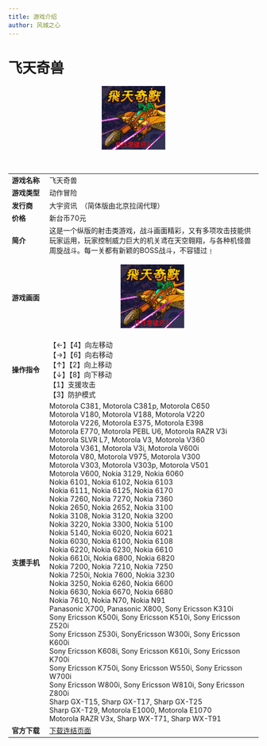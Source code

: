 ```yaml
---
title: 游戏介绍
author: 风城之心
---
```

# 飞天奇兽

<center>

![轩辕飞噗噗](../../../public/img/games/mobi/mobi004.gif) 
</center>
<br>

<table border="0" width="100%">
  <tbody><tr>
    <td width="15%" ><b>游戏名称</b></td>
    <td >飞天奇兽</td>
  </tr>
  <tr>
    <td width="15%" >
    <b>游戏类型</b></td>
    <td >动作冒险</td>
  </tr>
  <tr>
    <td width="15%" >
    <b>发行商</b></td>
    <td >大宇资讯　（简体版由北京拉阔代理）</td>
  </tr>
  <tr>
    <td width="15%" ><b>价格</b></td>
    <td >新台币70元</td>
  </tr>
  <tr>
    <td width="15%" ><b>简介</b></td>
    <td >
    这是一个纵版的射击类游戏，战斗画面精彩，又有多项攻击技能供玩家运用，玩家控制威力巨大的机关鸢在天空翱翔，与各种机怪兽周旋战斗。每一关都有新颖的BOSS战斗，不容错过﹗</td>
  </tr>
  <tr>
    <td width="15%" ><b>游戏画面</b></td>
    <td >
    <center>

![轩辕飞噗噗](../../../public/img/games/mobi/AM048_Flying.gif) 
</center>
    </td>

  </tr>
  <tr>
    <td width="15%" ><b>操作指令</b></td>
    <td >
    【←】【4】向左移动<br>
    【→】【6】向右移动<br>
    【↑】【2】向上移动<br>
    【↓】【8】向下移动<br>
    【1】支援攻击<br>
    【3】防护模式</td>
  </tr>
  <tr>
    <td width="15%" ><b>支援手机</b></td>
    <td >
    Motorola C381, Motorola C381p, Motorola C650<br>
    Motorola V180, Motorola V188, Motorola V220<br>
    Motorola V226, Motorola E375, Motorola E398<br>
    Motorola E770, Motorola PEBL U6, Motorola RAZR V3i<br>
    Motorola SLVR L7, Motorola V3, Motorola V360<br>
    Motorola V361, Motorola V3i, Motorola V600i<br>
    Motorola V80, Motorola V975, Motorola V300<br>
    Motorola V303, Motorola V303p, Motorola V501<br>
    Motorola V600, Nokia 3129, Nokia 6060<br>
    Nokia 6101, Nokia 6102, Nokia 6103<br>
    Nokia 6111, Nokia 6125, Nokia 6170<br>
    Nokia 7260, Nokia 7270, Nokia 7360<br>
    Nokia 2650, Nokia 2652, Nokia 3100<br>
    Nokia 3108, Nokia 3120, Nokia 3200<br>
    Nokia 3220, Nokia 3300, Nokia 5100<br>
    Nokia 5140, Nokia 6020, Nokia 6021<br>
    Nokia 6030, Nokia 6100, Nokia 6108<br>
    Nokia 6220, Nokia 6230, Nokia 6610<br>
    Nokia 6610i, Nokia 6800, Nokia 6820<br>
    Nokia 7200, Nokia 7210, Nokia 7250<br>
    Nokia 7250i, Nokia 7600, Nokia 3230<br>
    Nokia 3250, Nokia 6260, Nokia 6600<br>
    Nokia 6630, Nokia 6670, Nokia 6680<br>
    Nokia 7610, Nokia N70, Nokia N91<br>
    Panasonic X700, Panasonic X800, Sony Ericsson K310i<br>
    Sony Ericsson K500i, Sony Ericsson K510i, Sony Ericsson Z520i<br>
    Sony Ericsson Z530i, SonyEricsson W300i, Sony Ericsson K600i<br>
    Sony Ericsson K608i, Sony Ericsson K610i, Sony Ericsson K700i<br>
    Sony Ericsson K750i, Sony Ericsson W550i, Sony Ericsson W700i<br>
    Sony Ericsson W800i, Sony Ericsson W810i, Sony Ericsson Z800i<br>
    Sharp GX-T15, Sharp GX-T17, Sharp GX-T25<br>
    Sharp GX-T29, Motorola E1000, Motorola E1070<br>
    Motorola RAZR V3x, Sharp WX-T71, Sharp WX-T91</td>
  </tr>
  <tr>
    <td width="15%" ><b>官方下载</b></td>
    <td >
    <a href="http://web.gamecool.com.tw/Game.asp?game_id=Flying">下载连结页面</a></td>
  </tr>
  </tbody></table>

<style scoped>
  .vp-doc td {
    border: 1px solid #e2e2e3; 
    padding: 10px 15px;
}

  .vp-doc th {
    border: 1px solid #e2e2e3; 
    padding: 10px 15px;
    height:30px;
}
</style>